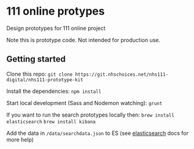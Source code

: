 # 111 online protypes
Design prototypes for 111 online project

Note this is prototype code. Not intended for production use.

## Getting started
Clone this repo:
`git clone https://git.nhschoices.net/nhs111-digital/nhs111-prototype-kit`

Install the dependencies:
`npm install`

Start local development (Sass and Nodemon watching):
`grunt`

If you want to run the search prototypes locally then:
`brew install elasticsearch`
`brew install kibana`

Add the data in `/data/searchdata.json` to ES (see [elasticsearch](https://www.elastic.co/guide/en/elasticsearch/reference/current/index.html) docs for more help)
